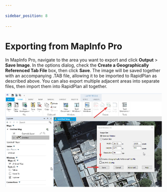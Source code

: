 ```yaml
---

sidebar_position: 8

---
```

# Exporting from MapInfo Pro 

In MapInfo Pro, navigate to the area you want to export and click **Output** > **Save Image**. In the options dialog, check the **Create a Geographically Referenced Tab File** box, then click **Save**. The image will be saved together with an accompanying .TAB file, allowing it to be imported to RapidPlan as described above. You can also export multiple adjacent areas into separate files, then import them into RapidPlan all together.

![Exporting_from_MapInfo_Pro](./assets/Exporting_from_MapInfo_Pro.jpg)
